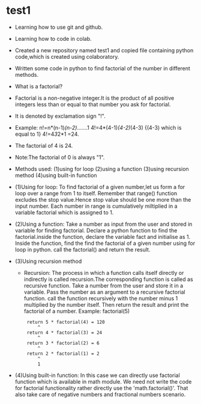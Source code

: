 # test1
* Learning how to use git and github.
* Learning how to code in colab.
* Created a new repository named test1 and copied file containing python code,which is created using colaboratory.
* Written some code in python to find factorial of the number in different methods.

* What is a factorial?
* Factorial is a non-negative integer.It is the product of all positive integers less than or equal to that number you ask for factorial.
* It is denoted by exclamation sign "!".
* Example:
         n!=n*(n-1)*(n-2)*.......1
         4!=4*(4-1)*(4-2)*(4-3) {(4-3) which is equal to 1}
         4!=4*3*2*1
           =24.
* The factorial of 4 is 24.
* Note:The factorial of 0 is always "1".

* Methods used:
  (1)using for loop
  (2)using a function
  (3)using recursion method
  (4)using built-in function
  
 * (1)Using for loop:
      To find factorial of a given number,let us form a for loop over a range from 1 to itself.
      Remember that range() function excludes the stop value.Hence stop value should be one more than the input number.
      Each number in range is cumulatively miltiplied in a variable factorial which is assigned to 1.
 
 * (2)Using a function:
      Take a number as input from the user and stored in variable for finding factorial.
      Declare a python function to find the factorial.inside the function, declare the variable fact and initialise as 1.
      Inside the function, find the find the factorial of a given number using for loop in python.
      call the factorial() and return the result.
      
 * (3)Using recursion method
      * Recursion:
        The process in which a function calls itself directly or indirectly is called recursion.The corresponding function is called as recursive function.
      Take a number from the user and store it in a variable.
      Pass the number as an argument to a recursive factorial function.
      call the function recursively with the number minus 1 multiplied by the number itself.
      Then return the result and print the factorial of a number.
      Example:
             factorial(5)
             
             return 5 * factorial(4) = 120
                 ^
             return 4 * factorial(3) = 24
                 ^
             return 3 * factorial(2) = 6
                 ^
             return 2 * factorial(1) = 2
                 ^
                 1
      
 
 * (4)Using built-in function:
      In this case we can directly use factorial function which is available in math module.
      We need not write the code for factorial functionality rather directly use the 'math.factorial()'.
      That also take care of negative numbers and fractional numbers scenario.
